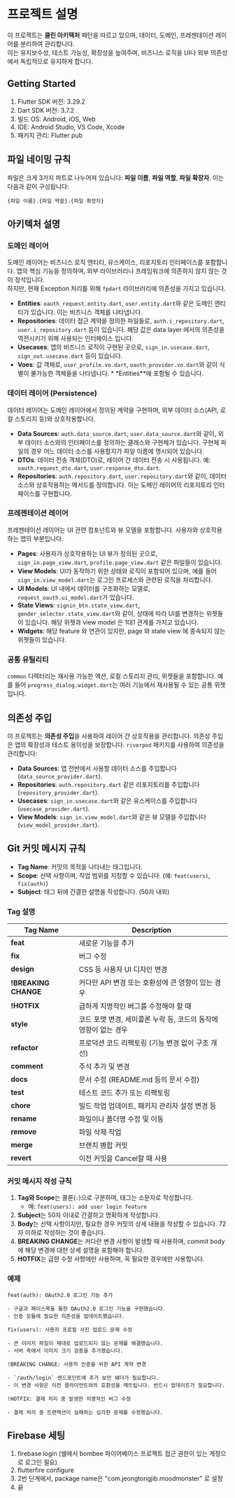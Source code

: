 # 프로젝트 설명

이 프로젝트는 **클린 아키텍처** 패턴을 따르고 있으며, 데이터, 도메인, 프레젠테이션 레이어를 분리하여 관리합니다.</br>
이는 유지보수성, 테스트 가능성, 확장성을 높여주며, 비즈니스 로직을 UI나 외부 의존성에서 독립적으로 유지하게 합니다.

## Getting Started

1. Flutter SDK 버전: 3.29.2
2. Dart SDK 버전: 3.7.2
3. 빌드 OS: Android, iOS, Web
4. IDE: Android Studio, VS Code, Xcode
5. 패키지 관리: Flutter pub

## 파일 네이밍 규칙

파일은 크게 3가지 파트로 나누어져 있습니다: **파일 이름**, **파일 역할**, **파일 확장자**. 이는 다음과 같이 구성됩니다:

```
{파일 이름}.{파일 역할}.{파일 확장자}
```

## 아키텍처 설명

### 도메인 레이어

도메인 레이어는 비즈니스 로직 엔티티, 유스케이스, 리포지토리 인터페이스를 포함합니다. 앱의 핵심 기능을 정의하며, 외부 라이브러리나 프레임워크에 의존하지 않지 않는 것이
정석입니다.</br>
하지만, 현재 Exception 처리를 위해 `fpdart` 라이브러리에 의존성을 가지고 있습니다.

- **Entities**: `oauth_request.entity.dart`, `user.entity.dart`와 같은 도메인 엔티티가 있습니다. 이는 비즈니스 객체를
  나타냅니다.
- **Repositories**: 데이터 접근 계약을 정의한 파일들로, `auth.i_repository.dart`, `user.i_repository.dart` 등이 있습니다.
  해당 값은 data layer 에서의 의존성을 역전시키기 위해 사용되는 인터페이스 입니다.
- **Usecases**: 앱의 비즈니스 로직이 구현된 곳으로, `sign_in.usecase.dart`, `sign_out.usecase.dart` 등이 있습니다.
- **Voes**: 값 객체로, `user_profile.vo.dart`, `oauth_provider.vo.dart`와 같이 식별이 불가능한 객체들을 나타냅니다. \*
  \*Entities\*\*에 포함될 수 있습니다.

### 데이터 레이어 (Persistence)

데이터 레이어는 도메인 레이어에서 정의된 계약을 구현하며, 외부 데이터 소스(API, 로컬 스토리지 등)와 상호작용합니다.

- **Data Sources**: `auth.data_source.dart`, `user.data_source.dart`와 같이, 외부 데이터 소스와의 인터페이스를 정의하는
  클래스와 구현체가 있습니다. 구현체 파일의 경우 어느 데이터 소스를 사용할지가 파일 이름에 명시되어 있습니다.
- **DTOs**: 데이터 전송 객체(DTO)로, 레이어 간 데이터 전송 시 사용됩니다. 예: `oauth.request_dto.dart`,
  `user.response_dto.dart`.
- **Repositories**: `auth.repository.dart`, `user.repository.dart`와 같이, 데이터 소스와 상호작용하는 메서드를 정의합니다.
  이는 도메인 레이어의 리포지토리 인터페이스를 구현합니다.

### 프레젠테이션 레이어

프레젠테이션 레이어는 UI 관련 컴포넌트와 뷰 모델을 포함합니다. 사용자와 상호작용하는 앱의 부분입니다.

- **Pages**: 사용자가 상호작용하는 UI 뷰가 정의된 곳으로, `sign_in.page_view.dart`, `profile.page_view.dart` 같은 파일들이
  있습니다.
- **View Models**: UI가 동작하기 위한 상태와 로직이 포함되어 있으며, 예를 들어 `sign_in.view_model.dart`는 로그인 프로세스와 관련된 로직을
  처리합니다.
- **UI Models**: UI 내에서 데이터를 구조화하는 모델로, `request_oauth.ui_model.dart`가 있습니다.
- **State Views**: `signin_btn.state_view.dart`, `gender_selector.state_view.dart`와 같이, 상태에 따라 UI를
  변경하는 위젯들이 있습니다. 해당 위젯과 view model 은 1대1 관계를 가지고 있습니다.
- **Widgets**: 해당 feature 와 연관이 있지만, page 와 state view 에 종속되지 않는 위젯들이 있습니다.

### 공통 유틸리티

`common` 디렉터리는 재사용 가능한 액션, 로컬 스토리지 관리, 위젯들을 포함합니다. 예를 들어 `progress_dialog.widget.dart`는 여러 기능에서 재사용될
수 있는 공통 위젯입니다.

## 의존성 주입

이 프로젝트는 **의존성 주입**을 사용하여 레이어 간 상호작용을 관리합니다. 의존성 주입은 앱의 확장성과 테스트 용이성을 보장합니다. `riverpod` 패키지를 사용하여
의존성을 관리합니다:

- **Data Sources**: 앱 전반에서 사용할 데이터 소스를 주입합니다 (`data_source_provider.dart`).
- **Repositories**: `auth.repository.dart` 같은 리포지토리를 주입합니다 (`repository_provider.dart`).
- **Usecases**: `sign_in.usecase.dart`와 같은 유스케이스를 주입합니다 (`usecase_provider.dart`).
- **View Models**: `sign_in.view_model.dart`와 같은 뷰 모델을 주입합니다 (`view_model_provider.dart`).

## Git 커밋 메시지 규칙

- **Tag Name**: 커밋의 목적을 나타내는 태그입니다.
- **Scope**: 선택 사항이며, 작업 범위를 지정할 수 있습니다. (예: `feat(users)`, `fix(auth)`)
- **Subject**: 태그 뒤에 간결한 설명을 작성합니다. (50자 내외)

### Tag 설명

| Tag Name             | Description                                                      |
| -------------------- | ---------------------------------------------------------------- |
| **feat**             | 새로운 기능을 추가                                               |
| **fix**              | 버그 수정                                                        |
| **design**           | CSS 등 사용자 UI 디자인 변경                                     |
| **!BREAKING CHANGE** | 커다란 API 변경 또는 호환성에 큰 영향이 있는 경우                |
| **!HOTFIX**          | 급하게 치명적인 버그를 수정해야 할 때                            |
| **style**            | 코드 포맷 변경, 세미콜론 누락 등, 코드의 동작에 영향이 없는 경우 |
| **refactor**         | 프로덕션 코드 리팩토링 (기능 변경 없이 구조 개선)                |
| **comment**          | 주석 추가 및 변경                                                |
| **docs**             | 문서 수정 (README.md 등의 문서 수정)                             |
| **test**             | 테스트 코드 추가 또는 리팩토링                                   |
| **chore**            | 빌드 작업 업데이트, 패키지 관리자 설정 변경 등                   |
| **rename**           | 파일이나 폴더명 수정 및 이동                                     |
| **remove**           | 파일 삭제 작업                                                   |
| **merge**            | 브랜치 병합 커밋                                                 |
| **revert**           | 이전 커밋을 Cancel할 때 사용                                     |

### 커밋 메시지 작성 규칙

1. **Tag와 Scope**는 콜론(`:`)으로 구분하며, 태그는 소문자로 작성합니다.
   - 예: `feat(users): add user login feature`
2. **Subject**는 50자 이내로 간결하고 명확하게 작성합니다.
3. **Body**는 선택 사항이지만, 필요한 경우 커밋의 상세 내용을 작성할 수 있습니다. 72자 이하로 작성하는 것이 좋습니다.
4. **BREAKING CHANGE**는 커다란 변경 사항이 발생할 때 사용하며, commit body에 해당 변경에 대한 상세 설명을 포함해야 합니다.
5. **HOTFIX**는 급한 수정 사항에만 사용하며, 꼭 필요한 경우에만 사용합니다.

### 예제

```text
feat(auth): OAuth2.0 로그인 기능 추가

- 구글과 페이스북을 통한 OAuth2.0 로그인 기능을 구현했습니다.
- 인증 모듈에 필요한 의존성을 업데이트했습니다.
```

```text
fix(users): 사용자 프로필 사진 업로드 문제 수정

- 큰 이미지 파일이 제대로 업로드되지 않는 문제를 해결했습니다.
- 서버 측에서 이미지 크기 검증을 추가했습니다.
```

```text
!BREAKING CHANGE: 사용자 인증을 위한 API 계약 변경

- `/auth/login` 엔드포인트에 추가 보안 헤더가 필요합니다.
- 이 변경 사항은 이전 클라이언트와의 호환성을 깨뜨립니다. 반드시 업데이트가 필요합니다.
```

```text
!HOTFIX: 결제 처리 중 발생한 치명적인 버그 수정

- 결제 처리 중 트랜잭션이 실패하는 심각한 문제를 수정했습니다.
```

## Firebase 세팅

1. firebase login (쉘에서 bombee 파이어베이스 프로젝트 접근 권한이 있는 계정으로 로그인 필요)
2. flutterfire configure
3. 2번 단계에서, package name은 "com.jeongtongjib.moodmonster" 로 설정
4. 끝
